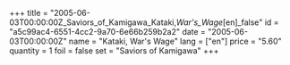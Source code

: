 +++
title = "2005-06-03T00:00:00Z_Saviors_of_Kamigawa_Kataki,_War's_Wage_[en]_false"
id = "a5c99ac4-6551-4cc2-9a70-6e66b259b2a2"
date = "2005-06-03T00:00:00Z"
name = "Kataki, War's Wage"
lang = ["en"]
price = "5.60"
quantity = 1
foil = false
set = "Saviors of Kamigawa"
+++

